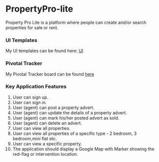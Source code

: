 # PropertyPro-lite
Property Pro Lite is a platform where people can create and/or search properties for sale or rent.

### UI Templates
My UI templates can be found here: [ UI ](https://g-chilie.github.io/PropertyPro-lite/)


### Pivotal Tracker
My Pivotal Tracker board can be found [ here ](https://www.pivotaltracker.com/n/projects/2356842)

### Key Application Features
1. User can sign up.
2. User can sign in.
3. User (agent) can post a property advert.
4. User (agent) can update the details of a property advert.
5. User (agent) can mark his/her posted advert as sold.
6. User (agent) can delete an advert.
7. User can view all properties.
8. User can view all properties of a specific type - 2 bedroom, 3 bedroom,mini flat etc.
9. User can view a specific property.
10. The application should display a Google Map with Marker showing the red-flag or intervention location.
